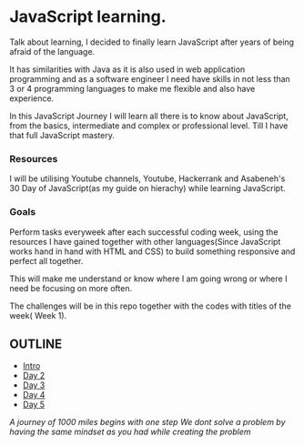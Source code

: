# JavaScript learning.

Talk about learning, I decided to finally learn JavaScript after years of being afraid of the language.

It has similarities with Java as it is also used in web application programming and as a software engineer I need have skills in not less than 3 or 4 programming languages to make me flexible and also have experience. 

In this JavaScript Journey I will learn all there is to know about JavaScript, from the basics, intermediate and complex or professional level. Till I have that full JavaScript mastery.

### Resources

I will be utilising Youtube channels, Youtube, Hackerrank and Asabeneh's 30 Day of JavaScript(as my guide on hierachy) while learning JavaScript. 

### Goals

Perform tasks everyweek after each successful coding week, using the resources I have gained together with other languages(Since JavaScript works hand in hand with HTML and CSS) to build something responsive and perfect all together.

This will make me understand or know where I am going wrong or where I need be focusing on more often.

The challenges will be in this repo together with the codes with titles of the week( Week 1).


## OUTLINE 

- [Intro](./Day_1)
- [Day 2](./Day_2)
- [Day 3](./Day_3)
- [Day 4](./Day_4)
- [Day 5](./Day_5)

*A journey of 1000 miles begins with one step*
*We dont solve a problem by having the same mindset as you had while creating the problem*
